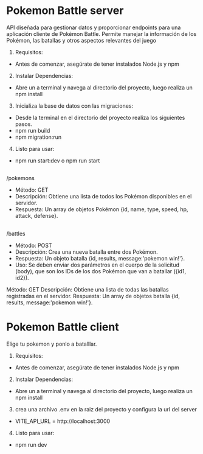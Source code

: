 # Pokemon Battle server

API diseñada para gestionar datos y proporcionar endpoints para una aplicación cliente de Pokémon Battle. Permite manejar la información de los Pokémon, las batallas y otros aspectos relevantes del juego

1. Requisitos:
- Antes de comenzar, asegúrate de tener instalados Node.js y npm

2. Instalar Dependencias:
- Abre un a terminal y navega al directorio del proyecto, luego realiza un npm install

3. Inicializa la base de datos con las migraciones:
- Desde la terminal en el directorio del proyecto realiza los siguientes pasos.
- npm run build 
- npm migration:run

4. Listo para usar:
- npm run start:dev o npm run start
## 
/pokemons
- Método: GET
- Descripción: Obtiene una lista de todos los Pokémon disponibles en el servidor.
- Respuesta: Un array de objetos Pokémon  {id, name, type, speed, hp, attack, defense}.
## 
/battles
- Método: POST
- Descripción: Crea una nueva batalla entre dos Pokémon.
- Respuesta: Un objeto batalla {id, results, message:'pokemon win!'}.
- Uso: Se deben enviar dos parámetros en el cuerpo de la solicitud (body), que son los IDs de los dos Pokémon que van a batallar ({id1, id2}).

Método: GET
Descripción: Obtiene una lista de todas las batallas registradas en el servidor.
Respuesta: Un array de objetos batalla {id, results, message:'pokemon win!'}.
## 

# Pokemon Battle client

Elige tu pokemon y ponlo a batalllar.

1. Requisitos:
- Antes de comenzar, asegúrate de tener instalados Node.js y npm

2. Instalar Dependencias:
- Abre un a terminal y navega al directorio del proyecto, luego realiza un npm install

3. crea una archivo .env en la raiz del proyecto y configura la url del server
- VITE_API_URL = http://localhost:3000

4. Listo para usar:
- npm run dev


